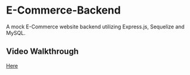 # E-Commerce-Backend
A mock E-Commerce website backend utilizing Express.js, Sequelize and MySQL.

## Video Walkthrough 
[Here](https://drive.google.com/file/d/1ctaAOfTRYC7gKfQSv-RUdq0w7DVihxuc/view)